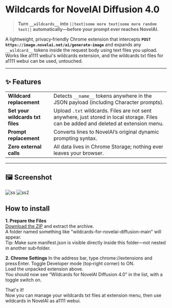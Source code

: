 ﻿# Wildcards for NovelAI Diffusion 4.0

> **Turn `__wildcards__` into `||text|some more text|some more random text||` automatically—before your prompt ever reaches NovelAI.**

A lightweight, privacy‑friendly Chrome extension that intercepts **`POST https://image.novelai.net/ai/generate-image`** and expands any `__wildcard__` tokens inside the request body using text files you upload.  
Works like a1111 webui's wildcards extension, and the wildcards txt files for a1111 webui can be used, untouched.

---

## ✨ Features
| | |
|---|---|
| **Wildcard replacement** | Detects `__name__` tokens anywhere in the JSON payload (including Character prompts). |
| **Set your wildcards txt files** | Upload `.txt` wildcards. Files are not sent anywhere, just stored in local storage. Files can be added and deleted at extension menu.|
| **Prompt replacement** | Converts lines to NovelAI’s original dynamic prompting syntax. |
| **Zero external calls** | All data lives in Chrome Storage; nothing ever leaves your browser. |

---

## 🖼️ Screenshot
![ss](https://github.com/user-attachments/assets/3f67ae5c-43e3-48d0-b446-acb3781757c1)
![ss2](https://github.com/user-attachments/assets/763a5d89-c578-47aa-a617-be212cca022a)

## How to install
**1. Prepare the Files**  
[Download the ZIP](https://github.com/david419kr/wildcards-for-novelai-diffusion/archive/refs/heads/main.zip) and extract the archive.  
A folder named something like "wildcards-for-novelai-diffusion-main" will appear.  
Tip: Make sure manifest.json is visible directly inside this folder—not nested in another sub‑folder.  

**2. Chrome Settings** 
In the address bar, type chrome://extensions and press Enter. 
Toggle Developer mode (top‑right corner) to ON.  
Load the unpacked extension above.  
You should now see “Wildcards for NovelAI Diffusion 4.0” in the list, with a toggle switch on.  
  
That's it!  
Now you can manage your wildcards txt files at extension menu, then use wildcards in NovelAI as a1111 webui.
